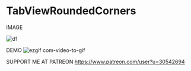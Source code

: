 # TabViewRoundedCorners

IMAGE

![d1](https://user-images.githubusercontent.com/42519518/78274058-12ef4100-7529-11ea-96d8-e9210b306b1c.jpg)


DEMO
![ezgif com-video-to-gif](https://user-images.githubusercontent.com/42519518/78273741-b4c25e00-7528-11ea-9aab-ac7fbc41008e.gif)


SUPPORT ME AT PATREON
https://www.patreon.com/user?u=30542694
